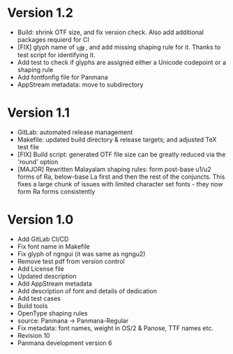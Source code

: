 Version 1.2
===========

- Build: shrink OTF size, and fix version check. Also add additional packages requierd for CI
- [FIX] glyph name of ഷ്ര , and add missing shaping rule for it. Thanks to test script for identifying it.
- Add test to check if glyphs are assigned either a Unicode codepoint or a shaping rule
- Add fontfonfig file for Panmana
- AppStream metadata: move to subdirectory

Version 1.1
===========

- GitLab: automated release management
- Makefile: updated build directory & release targets; and adjusted TeX test file
- [FIX] Build script: generated OTF file size can be greatly reduced via the 'round' option
- [MAJOR] Rewritten Malayalam shaping rules: form post-base u1/u2 forms of Ra, below-base La first and then the rest of the conjuncts. This fixes a large chunk of issues with limited character set fonts - they now form Ra forms consistently

Version 1.0
===========

- Add GitLab CI/CD
- Fix font name in Makefile
- Fix glyph of ngngui (it was same as ngngu2)
- Remove test pdf from version control
- Add License file
- Updated description
- Add AppStream metadata
- Add description of font and details of dedication
- Add test cases
- Build tools
- OpenType shaping rules
- source: Panmana → Panmana-Regular
- Fix metadata: font names, weight in OS/2 & Panose, TTF names etc.
- Revision 10
- Panmana development version 6
